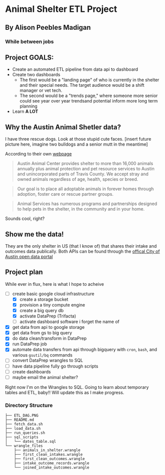 # Animal Shelter ETL Project
## By Alison Peebles Madigan
### While between jobs

## Project GOALS:
- Create an automated ETL pipeline from data api to dashboard
- Create two dashboards
  - The first would be a "landing page" of who is currently in the shelter and their special needs. The target audience would be a shift manager or vet tech.
  - The second would be a "trends page," where someone more senior could see year over year trendsand potential inform more long term planning 
- Learn **A LOT**

## Why the Austin Animal Shetler data?
I have three rescue dogs. Look at those stupid cute faces. 
[insert future picture here, imagine two bulldogs and a senior mutt in the meantime]

According to their own [webpage](https://www.austintexas.gov/department/about-austin-animal-center)

>Austin Animal Center provides shelter to more than 16,000 animals annually plus animal protection and pet resource services to Austin and unincorporated parts of Travis County. We accept stray and owned animals regardless of age, health, species or breed.

>Our goal is to place all adoptable animals in forever homes through adoption, foster care or rescue partner groups.

> Animal Services has numerous programs and partnerships designed to help pets in the shelter, in the community and in your home.

Sounds cool, right?

## Show me the data!
They are the only shelter in US (that I know of) that shares their intake and outcomes data publically. Both APIs can be found through the [offical City of Austin open data portal](https://data.austintexas.gov/browse?q=austin%20animal%20center&sortBy=relevance&utf8=%E2%9C%93)

## Project plan
While ever in flux, here is what I hope to acheive
 - [ ] create basic google cloud infrastructure
   - [X] create a storage bucket
   - [X] provision a tiny compute engine
   - [X] create a big query db
   - [X] activate DataPrep (Trifacta)
   - [ ] activate dashboard software i forget the name of
 - [X] get data from api to google storage 
 - [X] get data from gs to big query 
 - [X] do data clean/transform in DataPrep
 - [X] run DataPrep job
 - [X] automate data transfers from api through bigquery with `cron`, `bash`, and various `gsutil/bq` commands
 - [ ] convert DataPrep wrangles to SQL
 - [ ] have data pipeline fully go through scripts
 - [ ] create dashboards
 - [ ] maybe email the animal shelter? 

Right now I'm on the Wrangles to SQL. Going to learn about temporary tables and ETL, baby!!
Will update this as I make progress.


### Directory Structure
```
├── ETL_DAG.PNG
├── README.md
├── fetch_data.sh
├── load_data.sh
├── run_queries.sh
├── sql_scripts
│   └── dates_table.sql
└── wrangle_files
    ├── animals_in_shelter.wrangle
    ├── first_clean_intakes.wrangle
    ├── first_clean_outcomes.wrangle
    ├── intake_outcome_records.wrangle
    └── joined_intake_outcomes.wrangle
```
    
